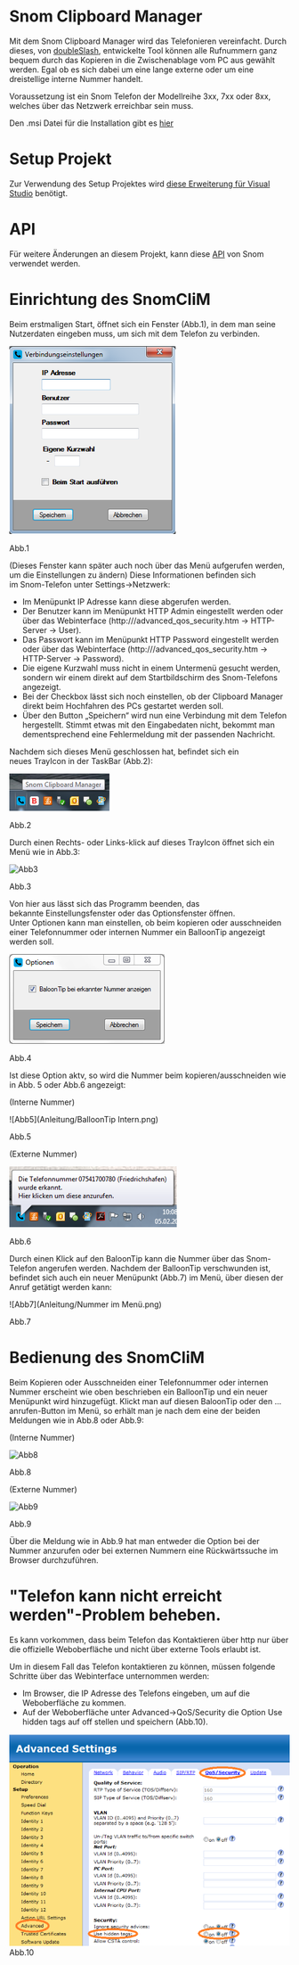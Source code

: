 # Snom Clipboard Manager

Mit dem Snom Clipboard Manager wird das Telefonieren vereinfacht. 
Durch dieses, von [doubleSlash](https://www.doubleslash.de/), entwickelte Tool können alle Rufnummern ganz bequem durch das Kopieren in die Zwischenablage vom PC aus gewählt werden. 
Egal ob es sich dabei um eine lange externe oder um eine dreistellige interne Nummer handelt. 

Voraussetzung ist ein Snom Telefon der Modellreihe 3xx, 7xx oder 8xx, welches über das Netzwerk erreichbar sein muss.

Den .msi Datei für die Installation gibt es [hier](https://github.com/doubleSlashde/Snom-Clipboard-Manager/tree/master/SetupPhoneClip/Release) 

# Setup Projekt

Zur Verwendung des Setup Projektes wird [diese Erweiterung für Visual Studio](https://marketplace.visualstudio.com/items?itemName=VisualStudioProductTeam.MicrosoftVisualStudio2015InstallerProjects) benötigt.

# API
Für weitere Änderungen an diesem Projekt, kann diese [API](http://wiki.snom.com/FAQ/Can_I_control_my_snom_phone_remotely) von Snom verwendet werden.

# Einrichtung des SnomCliM
Beim erstmaligen Start, öffnet sich ein Fenster (Abb.1), in dem man seine Nutzerdaten eingeben muss, um sich mit dem Telefon zu verbinden.

![Abb1](Anleitung/Verbindungseinstellungen.png)

Abb.1


(Dieses Fenster kann später auch noch über das Menü aufgerufen werden, um die Einstellungen zu ändern)
Diese Informationen befinden sich im Snom-Telefon unter Settings->Netzwerk:
+	Im Menüpunkt IP Adresse kann diese abgerufen werden.
+	Der Benutzer kann im Menüpunkt HTTP Admin eingestellt werden oder über das Webinterface (http://<IP Adresse>/advanced_qos_security.htm -> HTTP-Server -> User).
+	Das Passwort kann im Menüpunkt HTTP Password eingestellt werden oder über das Webinterface (http://<IP Adresse>/advanced_qos_security.htm -> HTTP-Server -> Password).
+	Die eigene Kurzwahl muss nicht in einem Untermenü gesucht werden, sondern wir einem direkt auf dem Startbildschirm des Snom-Telefons angezeigt.
+	Bei der Checkbox lässt sich noch einstellen, ob der Clipboard Manager direkt beim Hochfahren des PCs gestartet werden soll.
+	Über den Button „Speichern“ wird nun eine Verbindung mit dem Telefon hergestellt. Stimmt etwas mit den Eingabedaten nicht, bekommt man dementsprechend eine Fehlermeldung mit der passenden Nachricht.

Nachdem sich dieses Menü geschlossen hat, befindet sich ein neues TrayIcon in der TaskBar (Abb.2):

![Abb2](Anleitung/TrayIcon.png)

Abb.2

Durch einen Rechts- oder Links-klick auf dieses TrayIcon öffnet sich ein Menü wie in Abb.3:

![Abb3](Anleitung/Menü.png)

Abb.3

Von hier aus lässt sich das Programm beenden, das bekannte Einstellungsfenster oder das Optionsfenster öffnen.
Unter Optionen kann man einstellen, ob beim kopieren oder ausschneiden einer Telefonnummer oder internen Nummer ein BalloonTip angezeigt werden soll.

![Abb4](Anleitung/Optionen.PNG)

Abb.4


Ist diese Option aktv, so wird die Nummer beim kopieren/ausschneiden wie in Abb. 5 oder Abb.6 angezeigt:

(Interne Nummer)

![Abb5](Anleitung/BalloonTip Intern.png)

Abb.5


(Externe Nummer)

![Abb6](Anleitung/BalloonTip.png)

Abb.6

Durch einen Klick auf den BaloonTip kann die Nummer über das Snom-Telefon angerufen werden.
Nachdem der BalloonTip verschwunden ist, befindet sich auch ein neuer Menüpunkt (Abb.7) im Menü, über diesen der Anruf getätigt werden kann:

![Abb7](Anleitung/Nummer im Menü.png)

Abb.7


# Bedienung des SnomCliM

Beim Kopieren oder Ausschneiden einer Telefonnummer oder internen Nummer erscheint wie oben beschrieben ein BalloonTip und ein neuer Menüpunkt wird hinzugefügt.
Klickt man auf diesen BaloonTip oder den ... anrufen-Button im Menü, so erhält man je nach dem eine der beiden Meldungen wie in Abb.8 oder Abb.9:

(Interne Nummer)

![Abb8](Anleitung/CallInternalMenü.png)

Abb.8

(Externe Nummer)

![Abb9](Anleitung/CallExternalMenü.png)

Abb.9

Über die Meldung wie in Abb.9 hat man entweder die Option bei der Nummer anzurufen oder bei externen Nummern eine Rückwärtssuche im Browser durchzuführen.


# "Telefon kann nicht erreicht werden"-Problem beheben.

Es kann vorkommen, dass beim Telefon das Kontaktieren über http nur über die offizielle Weboberfläche und nicht über externe Tools erlaubt ist.

Um in diesem Fall das Telefon kontaktieren zu können, müssen folgende Schritte über das Webinterface unternommen werden:

+	Im Browser, die IP Adresse des Telefons eingeben, um auf die Weboberfläche zu kommen.
+	Auf der Weboberfläche unter Advanced->QoS/Security die Option Use hidden tags auf off stellen und speichern (Abb.10).


![Abb10](Anleitung/Phone-Settings.PNG)
Abb.10

